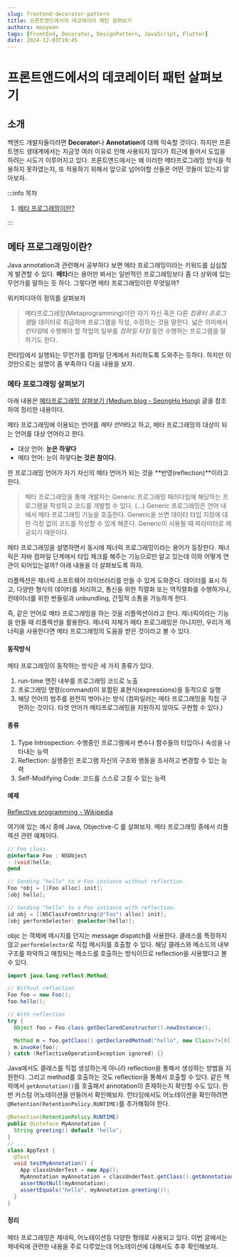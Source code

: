 ```yaml
---
slug: frontend-decorator-pattern
title: 프론트앤드에서의 데코레이터 패턴 살펴보기
authors: mooyeon
tags: [FrontEnd, Decorator, DesignPattern, JavaScript, Flutter]
date: 2024-12-03T19:45
---
```


# 프론트앤드에서의 데코레이터 패턴 살펴보기

## 소개

백엔드 개발자들이라면 **Decorator**나 **Annotation**에 대해 익숙할 것이다. 하지만 프론트엔드 생태계에서는 지금껏 여러 이유로 인해 사용되지 않다가 최근에 들어서 도입을 하려는 시도가 이루어지고 있다. 프론트엔드에서는 왜 이러한 메타프로그래밍 방식을 적용하지 못하였는지, 또 적용하기 위해서 앞으로 넘어야할 산들은 어떤 것들이 있는지 알아보자.

:::info 목차

1. [메타 프로그래밍이란?](#메타-프로그래밍이란)

:::

<!--truncate-->

## 메타 프로그래밍이란?

Java annotation과 관련해서 공부하다 보면 메타 프로그래밍이라는 키워드를 심심찮게 발견할 수 있다. **메타**라는 용어만 봐서는 일반적인 프로그래밍보다 좀 더 상위에 있는 무언가를 말하는 듯 하다. 그렇다면 메타 프로그래밍이란 무엇일까?

위키피디아의 정의를 살펴보자

> 메타프로그래밍(Metaprogramming)이란 자기 자신 혹은 다른 *컴퓨터 프로그램*을 데이터로 취급하며 프로그램을 작성, 수정하는 것을 말한다. 넓은 의미에서 *런타임*에 수행해야 할 작업의 일부를 _컴파일 타임_ 동안 수행하는 프로그램을 말하기도 한다.

런타임에서 실행되는 무언가를 컴파일 단계에서 처리하도록 도와주는 듯하다. 하지만 이 것만으로는 설명이 좀 부족하다 다음 내용을 보자.

### 메타 프로그래밍 살펴보기

아래 내용은 [메타프로그래밍 살펴보기 (Medium blog - SeongHo Hong)](https://medium.com/@hongseongho/%EB%A9%94%ED%83%80%ED%94%84%EB%A1%9C%EA%B7%B8%EB%9E%98%EB%B0%8D-%EC%82%B4%ED%8E%B4%EB%B3%B4%EA%B8%B0-8c30dbe4d566) 글을 참조하여 정리한 내용이다.

메타 프로그래밍에 이용되는 언어를 *메타 언어*라고 하고, 메타 프로그래밍의 대상이 되는 언어를 대상 언어라고 한다.

- 대상 언어: **눈은 하얗다**
- 메타 언어: 눈이 하얗다**는 것은 참이다.**

한 프로그래밍 언어가 자기 자신의 메타 언어가 되는 것을 **반영(reflection)**이라고 한다.

> 메타 프로그래밍을 통해 개발자는 Generic 프로그래밍 패러다임에 해당하는 프로그램을 작성하고 코드를 개발할 수 있다. (...) Generic 프로그래밍은 언어 내에서 메타 프로그래밍 기능을 호출한다. Generic을 쓰면 데이터 타입 지정에 대한 걱정 없이 코드를 작성할 수 있게 해준다. Generic이 사용될 때 파라미터로 제공되기 때문이다.

메타 프로그래밍을 설명하면서 동시에 제너릭 프로그래밍이라는 용어가 등장한다. 제너릭은 자바 컴파일 단계에서 타입 체크를 해주는 기능으로만 알고 있는데 이와 어떻게 연관이 되어있는걸까? 아래 내용을 더 살펴보도록 하자.

리플렉션은 제너릭 소프트웨어 라이브러리를 만들 수 있게 도와준다. 데이터를 표시 하고, 다양한 형식의 데이터를 처리하고, 통신을 위한 직렬화 또는 역직렬화를 수행하거나, 컨테이너를 위한 번들링과 unbundling, 간헐적 소통을 가능하게 한다.

즉, 같은 언어로 메타 프로그래밍을 하는 것을 리플렉션이라고 한다. 제너릭이라는 기능을 만들 때 리플렉션을 활용한다. 제너릭 자체가 메타 프로그래밍은 아니지만, 우리가 제너릭을 사용한다면 메타 프로그래밍의 도움을 받은 것이라고 볼 수 있다.

#### 동작방식

메타 프로그래밍이 동작하는 방식은 세 가지 종류가 있다.

1. run-time 엔진 내부를 프로그래밍 코드로 노출
2. 프로그래밍 명령(command)이 포함된 표현식(expressions)을 동적으로 실행
3. 해당 언어의 범주를 완전히 벗어나는 방식 (컴파일러는 메타 프로그래밍을 직접 구현하는 것이다. 타겟 언어가 메타프로그래밍을 지원하지 않아도 구현할 수 있다.)

#### 종류

1. Type Introspection: 수행중인 프로그램에서 변수나 함수들의 타입이나 속성을 나타내는 능력
2. Reflection: 실행중인 프로그램 자신의 구조와 행동을 조사하고 변경할 수 있는 능력
3. Self-Modifying Code: 코드를 스스로 고칠 수 있는 능력

#### 예제

[Reflective programming - Wikipedia](https://en.wikipedia.org/wiki/Reflective_programming?source=post_page-----8c30dbe4d566--------------------------------#Examples)

여기에 있는 예시 중에 Java, Objective-C 를 살펴보자. 메타 프로그래밍 중에서 리플렉션 관련 예제이다.

```objectivec Objective-C 예시
// Foo class.
@interface Foo : NSObject
- (void)hello;
@end

// Sending "hello" to a Foo instance without reflection.
Foo *obj = [[Foo alloc] init];
[obj hello];

// Sending "hello" to a Foo instance with reflection.
id obj = [[NSClassFromString(@"Foo") alloc] init];
[obj performSelector: @selector(hello)];
```

objc 는 객체에 메시지를 던지는 message dispatch를 사용한다. 클래스를 특정하지 않고 `performSelector`로 직접 메시지를 호출할 수 있다. 해당 클래스와 메소드의 내부 구조를 파악하고 매칭되는 메소드를 호출하는 방식이므로 reflection을 사용했다고 볼 수 있다.

```java Java 예시
import java.lang.reflect.Method;

// Without reflection
Foo foo = new Foo();
foo.hello();

// With reflection
try {
  Object foo = Foo.class.getDeclaredConstructor().newInstance();

  Method m = foo.getClass().getDeclaredMethod("hello", new Class<?>[0]);
  m.invoke(foo);
} catch (ReflectiveOperationException ignored) {}
```

Java에서도 클래스를 직접 생성하는게 아니라 reflection을 통해서 생성하는 방법을 지원한다. 그리고 method를 호출하는 것도 reflection을 통해서 호출할 수 있다. 같은 맥락에서 `getAnnotation()`를 호출해서 annotation이 존재하는지 확인할 수도 있다. 한번 커스텀 어노테이션을 만들어서 확인해보자. 런타임에서도 어노테이션을 확인하려면 `@Retention(RetentionPolicy.RUNTIME)`를 추가해줘야 한다.

```java Annotation Examples
@Retention(RetentionPolicy.RUNTIME)
public @inteface MyAnnotation {
  String greeting() default "hello";
}
// ...
class AppTest {
  @Test
  void testMyAnnotation() {
    App classUnderTest = new App();
    MyAnnotation myAnnotation = classUnderTest.getClass().getAnnotation(MyAnnotation.class);
    assertNotNull(myAnnotation);
    assertEquals("hello", myAnnotation.greeting());
  }
}
```

#### 정리

메타 프로그래밍은 제네릭, 어노테이션등 다양한 형태로 사용되고 있다. 이번 글에서는 제네릭에 관련한 내용을 주로 다루었는데 어노테이션에 대해서도 추후 확인해보자.
